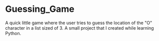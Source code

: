 # Guessing_Game
A quick little game where the user tries to guess the location of the "O" character in a list sized of 3.
A small project that I created while learning Python.
